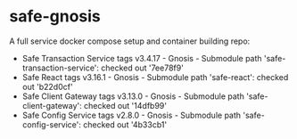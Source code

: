 # safe-gnosis
A full service docker compose setup and container building repo:
- Safe Transaction Service tags v3.4.17 - Gnosis - Submodule path 'safe-transaction-service': checked out '7ee78f9'
- Safe React tags v3.16.1 - Gnosis -  Submodule path 'safe-react': checked out 'b22d0cf'
- Safe Client Gateway tags v3.13.0 - Gnosis - Submodule path 'safe-client-gateway': checked out '14dfb99'
- Safe Config Service tags v2.8.0 - Gnosis - Submodule path 'safe-config-service': checked out '4b33cb1'





